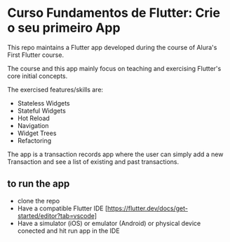 # Curso Fundamentos de Flutter: Crie o seu primeiro App

This repo maintains a Flutter app developed during the course of Alura's First Flutter course.

The course and this app mainly focus on teaching and exercising Flutter's core initial concepts.

The exercised features/skills are: 

- Stateless Widgets
- Stateful Widgets
- Hot Reload
- Navigation
- Widget Trees
- Refactoring


The app is a transaction records app where the user can simply add a new Transaction and see a list of existing and past transactions.

## to run the app

- clone the repo
- Have a compatible Flutter IDE [https://flutter.dev/docs/get-started/editor?tab=vscode]
- Have a simulator (iOS) or emulator (Android) or physical device conected and hit run app in the IDE


